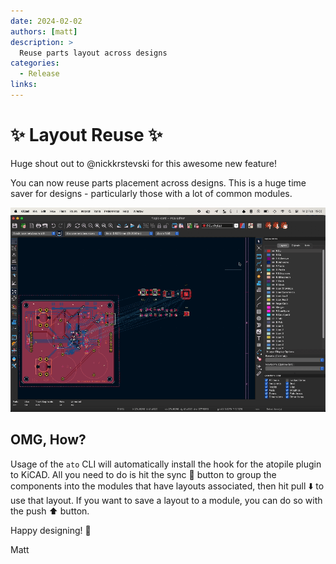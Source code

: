 ```yaml
---
date: 2024-02-02
authors: [matt]
description: >
  Reuse parts layout across designs
categories:
  - Release
links:
---
```


# ✨ Layout Reuse ✨

Huge shout out to @nickkrstevski for this awesome new feature!

You can now reuse parts placement across designs. This is a huge time saver for designs - particularly those with a lot of common modules.

<picture>
    <source type="image/avif" srcset="/assets/images/placement-reuse.avif" />
    <img src="/assets/images/placement-reuse.gif" />
</picture>

## OMG, How?

Usage of the `ato` CLI will automatically install the hook for the atopile plugin to KiCAD.
All you need to do is hit the sync 🔄 button to group the components into the modules that have layouts associated, then hit pull ⬇️ to use that layout. If you want to save a layout to a module, you can do so with the push ⬆️ button.


Happy designing! 🎉

Matt
